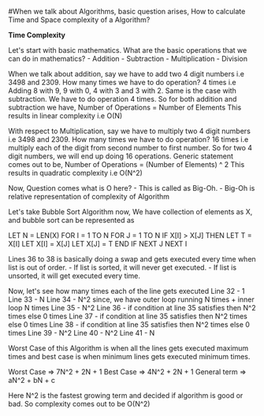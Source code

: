 #When we talk about Algorithms, basic question arises, How to calculate Time and Space complexity of a Algorithm?

<b>Time Complexity</b>

Let's start with basic mathematics. What are the basic operations that we can do in mathematics?
	- Addition
	- Subtraction
	- Multiplication
	- Division
	
When we talk about addition, say we have to add two 4 digit numbers i.e 3498 and 2309.
How many times we have to do operation? 4 times i.e Adding 8 with 9, 9 with 0, 4 with 3 and 3 with 2.
Same is the case with subtraction. We have to do operation 4 times. 
So for both addition and subtraction we have, 
	Number of Operations = Number of Elements 
This results in linear complexity i.e O(N)  

With respect to Multiplication, say we have to multiply two 4 digit numbers i.e 3498 and 2309.
How many times we have to do operation? 16 times i.e multiply each of the digit from second number to first number.
So for two 4 digit numbers, we will end up doing 16 operations. Generic statement comes out to be,
	Number of Operations = (Number of Elements) ^ 2
This results in quadratic complexity i.e O(N^2) 

Now, Question comes what is O here?
	- This is called as Big-Oh.
	- Big-Oh is relative representation of complexity of Algorithm
	
Let's take Bubble Sort Algorithm now,
We have collection of elements as X, and bubble sort can be represented as

LET N = LEN(X) 
FOR I = 1 TO N
  FOR J = 1 TO N
    IF X[I] > X[J] THEN
      LET T = X[I]
      LET  X[I] = X[J]
      LET  X[J] = T
    END IF
  NEXT J
NEXT I

Lines 36 to 38 is basically doing a swap and gets executed every time when list is out of order.
	- If list is sorted, it will never get executed.
	- If list is unsorted, it will get executed every time.
	 
Now, let's see how many times each of the line gets executed
Line 32 - 1
Line 33 - N
Line 34 - N^2 since, we have outer loop running N times + inner loop N times
Line 35 - N^2
Line 36 - if condition at line 35 satisfies then N^2 times else 0 times 
Line 37 - if condition at line 35 satisfies then N^2 times else 0 times
Line 38 - if condition at line 35 satisfies then N^2 times else 0 times
Line 39 - N^2
Line 40 - N^2
Line 41 - N

Worst Case of this Algorithm is when all the lines gets executed maximum times and best case is when minimum lines gets executed minimum times.

Worst Case => 7N^2 + 2N + 1
Best Case => 4N^2 + 2N + 1
General term => aN^2 + bN + c

Here N^2 is the fastest growing term and decided if algorithm is good or bad. So complexity comes out to be O(N^2) 


 	
